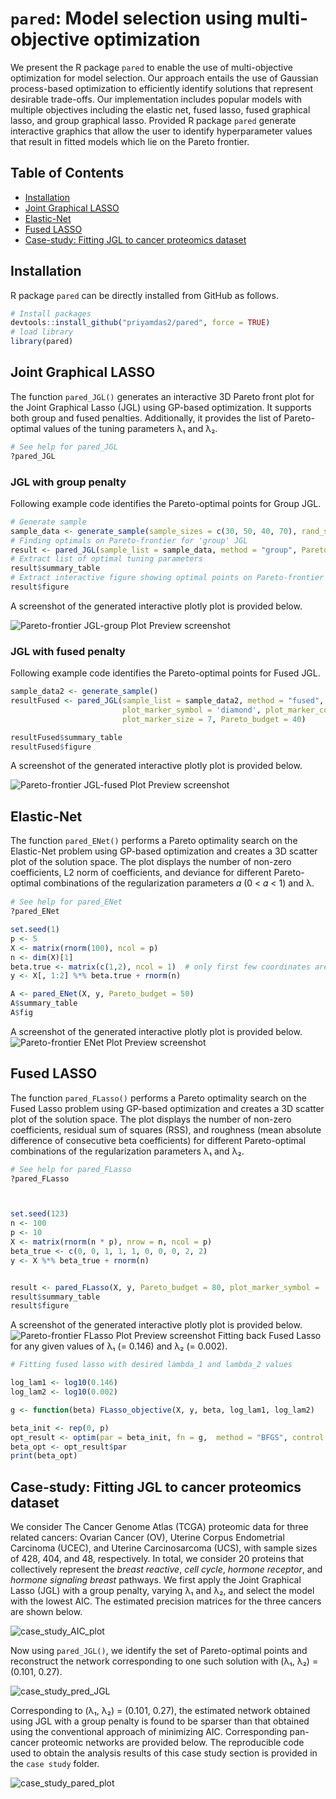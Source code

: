 # `pared`: Model selection using multi-objective optimization
We present the R package `pared` to enable the use of multi-objective optimization for model selection. Our approach entails the use of Gaussian process-based optimization to efficiently identify solutions that represent desirable trade-offs. Our implementation includes popular models with multiple objectives including the elastic
net, fused lasso, fused graphical lasso, and group graphical lasso. Provided R package `pared` generate interactive graphics that allow the user to identify hyperparameter values that result in fitted models which lie on the Pareto frontier.


## Table of Contents
- [Installation](#installation)
- [Joint Graphical LASSO](#joint-graphical-lasso)
- [Elastic-Net](#elastic-net)
- [Fused LASSO](#fused-lasso)
- [Case-study: Fitting JGL to cancer proteomics dataset](#case-study-fitting-jgl-to-cancer-proteomics-dataset)

## Installation
R package `pared` can be directly installed from GitHub as follows.
```r
# Install packages
devtools::install_github("priyamdas2/pared", force = TRUE)
# load library
library(pared)
```
## Joint Graphical LASSO
The function `pared_JGL()` generates an interactive 3D Pareto front plot for the Joint Graphical Lasso (JGL) using GP-based optimization. It supports both group and fused penalties. Additionally, it provides the list of Pareto-optimal values of the tuning parameters λ₁ and λ₂.
```r
# See help for pared_JGL
?pared_JGL
```
### JGL with group penalty
Following example code identifies the Pareto-optimal points for Group JGL. 

```r
# Generate sample
sample_data <- generate_sample(sample_sizes = c(30, 50, 40, 70), rand_seed = 123)
# Finding optimals on Pareto-frontier for 'group' JGL
result <- pared_JGL(sample_list = sample_data, method = "group", Pareto_budget = 50)
# Extract list of optimal tuning parameters
result$summary_table
# Extract interactive figure showing optimal points on Pareto-frontier
result$figure
```
A screenshot of the generated interactive plotly plot is provided below.

![Pareto-frontier JGL-group Plot Preview screenshot](images/plot_JGL_group.jpg)

### JGL with fused penalty
Following example code identifies the Pareto-optimal points for Fused JGL.

```r
sample_data2 <- generate_sample()
resultFused <- pared_JGL(sample_list = sample_data2, method = "fused", 
                         plot_marker_symbol = 'diamond', plot_marker_color = 'blue', 
                         plot_marker_size = 7, Pareto_budget = 40)

resultFused$summary_table
resultFused$figure
```
A screenshot of the generated interactive plotly plot is provided below.

![Pareto-frontier JGL-fused Plot Preview screenshot](images/plot_JGL_fused.jpg)

## Elastic-Net

The function `pared_ENet()` performs a Pareto optimality search on the Elastic-Net problem using GP-based optimization and creates a 3D scatter plot of the solution space. The plot displays the number of non-zero coefficients, L2 norm of coefficients, and deviance for different Pareto-optimal combinations of the regularization parameters 𝛼 (0 < 𝛼 < 1) and λ.

```r
# See help for pared_ENet
?pared_ENet

set.seed(1)
p <- 5
X <- matrix(rnorm(100), ncol = p)
n <- dim(X)[1]
beta.true <- matrix(c(1,2), ncol = 1)  # only first few coordinates are non-zero
y <- X[, 1:2] %*% beta.true + rnorm(n)

A <- pared_ENet(X, y, Pareto_budget = 50)
A$summary_table
A$fig
```
A screenshot of the generated interactive plotly plot is provided below.
![Pareto-frontier ENet Plot Preview screenshot](images/plot_ENet.jpg)


## Fused LASSO

The function `pared_FLasso()` performs a Pareto optimality search on the Fused Lasso problem using GP-based optimization and creates a 3D scatter plot of the solution space. The plot displays the number of non-zero coefficients, residual sum of squares (RSS), and roughness (mean absolute difference of consecutive beta coefficients) for different Pareto-optimal combinations of the regularization parameters λ₁ and λ₂.

```r
# See help for pared_FLasso
?pared_FLasso



set.seed(123)
n <- 100
p <- 10
X <- matrix(rnorm(n * p), nrow = n, ncol = p)
beta_true <- c(0, 0, 1, 1, 1, 0, 0, 0, 2, 2)
y <- X %*% beta_true + rnorm(n)


result <- pared_FLasso(X, y, Pareto_budget = 80, plot_marker_symbol = 'square', plot_marker_size = 7)
result$summary_table
result$figure
```

A screenshot of the generated interactive plotly plot is provided below.
![Pareto-frontier FLasso Plot Preview screenshot](images/plot_FLasso.jpg)
Fitting back Fused Lasso for any given values of λ₁ (= 0.146) and λ₂ (= 0.002).
```r
# Fitting fused lasso with desired lambda_1 and lambda_2 values

log_lam1 <- log10(0.146)
log_lam2 <- log10(0.002)

g <- function(beta) FLasso_objective(X, y, beta, log_lam1, log_lam2)

beta_init <- rep(0, p)
opt_result <- optim(par = beta_init, fn = g,  method = "BFGS", control = list(maxit = 1000))
beta_opt <- opt_result$par
print(beta_opt)
```

## Case-study: Fitting JGL to cancer proteomics dataset

We consider The Cancer Genome Atlas (TCGA) proteomic data for three related cancers: Ovarian Cancer (OV), Uterine Corpus Endometrial Carcinoma (UCEC), and Uterine Carcinosarcoma (UCS), with sample sizes of 428, 404, and 48, respectively. In total, we consider 20 proteins that collectively represent the *breast reactive*, *cell cycle*, *hormone receptor*, and *hormone signaling breast* pathways. We first apply the Joint Graphical Lasso (JGL) with a group penalty, varying λ₁ and λ₂, and select the model with the lowest AIC. The estimated precision matrices for the three cancers are shown below.

![case_study_AIC_plot](images/precision_heatmaps_combined.jpg)

Now using `pared_JGL()`, we identify the set of Pareto-optimal points and reconstruct the network corresponding to one such solution with  (λ₁, λ₂) = (0.101, 0.27). 

![case_study_pred_JGL](images/plot_JGL_casestudy.jpg)

Corresponding to (λ₁, λ₂) = (0.101, 0.27), the estimated network obtained using JGL with a group penalty is found to be sparser than that obtained using the conventional approach of minimizing AIC. Corresponding pan-cancer proteomic networks are provided below. The reproducible code used to obtain the analysis results of this case study section is provided in the `case study` folder.

![case_study_pared_plot](images/precision_heatmaps_pared_combined.jpg)

